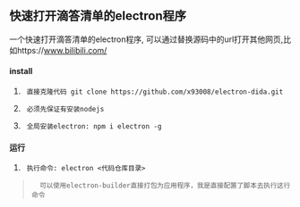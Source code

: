 ## 快速打开滴答清单的electron程序

一个快速打开滴答清单的electron程序, 可以通过替换源码中的url打开其他网页,比如https://www.bilibili.com/


#### install 

1.      直接克隆代码 git clone https://github.com/x93008/electron-dida.git
2.      必须先保证有安装nodejs
3.      全局安装electron: npm i electron -g 

#### 运行

1.      执行命令: electron <代码仓库目录> 

>       可以使用electron-builder直接打包为应用程序，我是直接配置了脚本去执行这行命令
